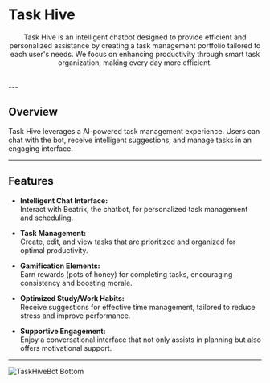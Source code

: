 # Task Hive

<p align="center">
Task Hive is an intelligent chatbot designed to provide efficient and personalized assistance by creating a task management portfolio tailored to each user's needs. We focus on enhancing productivity through smart task organization, making every day more efficient.
<br><br>
</p>
---

## Overview

Task Hive leverages a AI-powered task management experience. Users can chat with the bot, receive intelligent suggestions, and manage tasks in an engaging interface.

---

## Features

- **Intelligent Chat Interface:**  
  Interact with Beatrix, the chatbot, for personalized task management and scheduling.

- **Task Management:**  
  Create, edit, and view tasks that are prioritized and organized for optimal productivity.

- **Gamification Elements:**  
  Earn rewards (pots of honey) for completing tasks, encouraging consistency and boosting morale.

- **Optimized Study/Work Habits:**  
  Receive suggestions for effective time management, tailored to reduce stress and improve performance.

- **Supportive Engagement:**  
  Enjoy a conversational interface that not only assists in planning but also offers motivational support.

---

![TaskHiveBot Bottom](https://raw.githubusercontent.com/Trilokia/Trilokia/379277808c61ef204768a61bbc5d25bc7798ccf1/bottom_header.svg)
